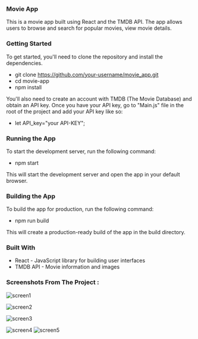### Movie App
This is a movie app built using React and the TMDB API. The app allows users to browse and search for popular movies, view movie details.

### Getting Started

To get started, you'll need to clone the repository and install the dependencies.

 - git clone https://github.com/your-username/movie_app.git
 - cd movie-app
 - npm install

You'll also need to create an account with TMDB (The Movie Database) and obtain an API key. Once you have your API key, go to "Main.js"  file in the root of the project and add your API key like so:

 - let API_key="your API-KEY";

 ### Running the App
To start the development server, run the following command:

 - npm start

This will start the development server and open the app in your default browser.

### Building the App
 
To build the app for production, run the following command:

 - npm run build
 
This will create a production-ready build of the app in the build directory.

### Built With
 
 - React - JavaScript library for building user interfaces
 - TMDB API - Movie information and images
 
### Screenshots From The Project :
![screen1](https://user-images.githubusercontent.com/119300043/212144798-b5656c1a-5255-4e25-8ac8-78dec7b3b788.PNG)

![screen2](https://user-images.githubusercontent.com/119300043/212141252-38237a7d-3a7d-420b-97e9-b9ba2a97dd8b.PNG)

![screen3](https://user-images.githubusercontent.com/119300043/212141664-3ef27bb6-7807-40ba-b3da-223c0037eaa0.PNG)

![screen4](https://user-images.githubusercontent.com/119300043/212143716-ca8992ba-4d14-450b-b0a0-eebaa7706799.PNG)
![screen5](https://user-images.githubusercontent.com/119300043/212143752-017b45ac-d32c-4986-bb52-a3adf6431517.PNG)

